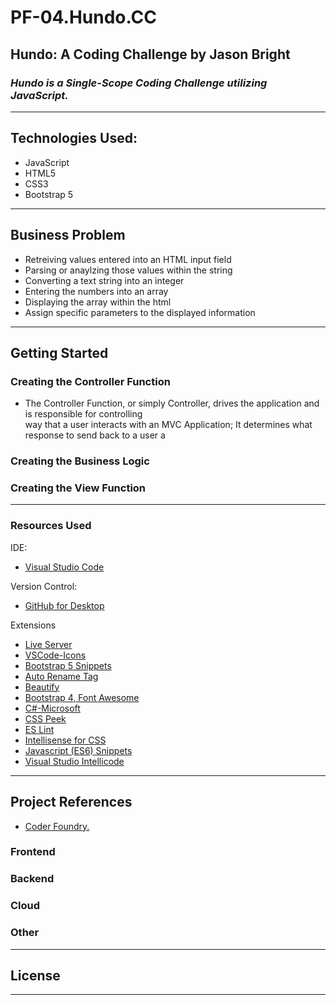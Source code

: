 # PF-04.Hundo.CC

## Hundo: A Coding Challenge by Jason Bright

### *Hundo is a Single-Scope Coding Challenge utilizing JavaScript.*<hr>

##
## Technologies Used:

- JavaScript
- HTML5
- CSS3
- Bootstrap 5
<hr>

## Business Problem
- Retreiving values entered into an HTML input field
- Parsing or anaylzing those values within the string
- Converting a text string into an integer
- Entering the numbers into an array
- Displaying the array within the html
- Assign specific parameters to the displayed information
<hr>

## Getting Started

### Creating the Controller Function
- The Controller Function, or simply Controller, drives the application and is responsible for controlling <br>
  way that a user interacts with an MVC Application; It determines what response to send back to a user a<br>

### Creating the Business Logic

### Creating the View Function
<hr>

### Resources Used

IDE:
- <a href="https://code.visualstudio.com/">Visual Studio Code</a>
  
Version Control:
- <a href="https://desktop.github.com/">GitHub for Desktop</a>

Extensions
- <a href="https://marketplace.visualstudio.com/items?itemName=ritwickdey.LiveServer">Live Server</a>
- <a href="https://marketplace.visualstudio.com/items?itemName=vscode-icons-team.vscode-icons">VSCode-Icons</a>
- <a href="https://marketplace.visualstudio.com/items?itemName=CoderFoundry.bootstrap-5-snippets-by-coder-foundry">Bootstrap 5 Snippets</a>
- <a href="https://marketplace.visualstudio.com/items?itemName=formulahendry.auto-rename-tag">Auto Rename Tag</a>
- <a href="https://marketplace.visualstudio.com/items?itemName=HookyQR.beautify&ssr=false#overview">Beautify</a>
- <a href="https://marketplace.visualstudio.com/items?itemName=thekalinga.bootstrap4-vscode">Bootstrap 4, Font Awesome</a>
- <a href="https://marketplace.visualstudio.com/items?itemName=ms-dotnettools.csharp">C#-Microsoft</a>
- <a href="https://marketplace.visualstudio.com/items?itemName=pranaygp.vscode-css-peek">CSS Peek</a>
- <a href="https://marketplace.visualstudio.com/items?itemName=dbaeumer.vscode-eslint">ES Lint</a>
- <a href="https://marketplace.visualstudio.com/items?itemName=Zignd.html-css-class-completion">Intellisense for CSS</a>
- <a href="https://marketplace.visualstudio.com/items?itemName=xabikos.JavaScriptSnippets">Javascript (ES6) Snippets</a>
- <a href="https://marketplace.visualstudio.com/items?itemName=VisualStudioExptTeam.vscodeintellicode">Visual Studio Intellicode</a>
<hr>

## Project References

- <a href="https://learn.coderfoundry.com/">Coder Foundry.</a>
  
### Frontend

### Backend

### Cloud
  
### Other
  
<hr>

## License
<hr>